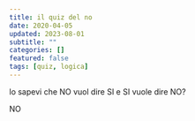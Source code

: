 ```yaml
---
title: il quiz del no
date: 2020-04-05
updated: 2023-08-01
subtitle: ""
categories: []
featured: false
tags: [quiz, logica]
---
```


lo sapevi che NO vuol dire SI e SI vuole dire NO?

NO

